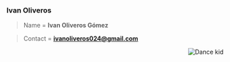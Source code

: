 ### Ivan Oliveros

> Name =
**Ivan Oliveros Gómez**

> Contact =
**ivanoliveros024@gmail.com**

<img alt="Dance kid" src="https://c.tenor.com/pOG8a3bXkG8AAAAd/party-dance.gif" align="right"/>
